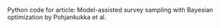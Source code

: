 Python code for article: Model-assisted survey sampling with Bayesian optimization by Pohjankukka et al.
